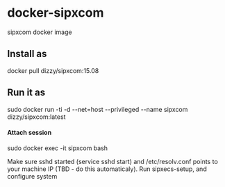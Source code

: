# docker-sipxcom
sipxcom docker image

<h2>Install as</h2>
docker pull dizzy/sipxcom:15.08

<h2>Run it as</h2>
sudo docker run -ti -d --net=host --privileged --name sipxcom dizzy/sipxcom:latest

<h4>Attach session</h4>
sudo docker exec -it sipxcom bash

Make sure sshd started (service sshd start) and /etc/resolv.conf points to your machine IP (TBD - do this automaticaly). Run sipxecs-setup, and configure system

